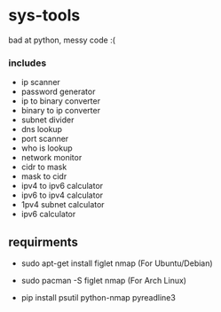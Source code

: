 # sys-tools

bad at python, messy code :(

### includes
- ip scanner
- password generator
- ip to binary converter
- binary to ip converter
- subnet divider
- dns lookup
- port scanner
- who is lookup
- network monitor
- cidr to mask
- mask to cidr
- ipv4 to ipv6 calculator
- ipv6 to ipv4 calculator
- 1pv4 subnet calculator
- ipv6 calculator

## requirments

- sudo apt-get install figlet nmap     (For Ubuntu/Debian)
- sudo pacman -S figlet nmap           (For Arch Linux)

- pip install psutil python-nmap pyreadline3
